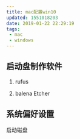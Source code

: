 ```yaml
---
title: mac配置win10
updated: 1551018203
date: 2019-01-22 22:29:19
tags:
 - mac
 - windows
---
```


## 启动盘制作软件

1. rufus

2. balena Etcher

## 系统偏好设置

启动磁盘

